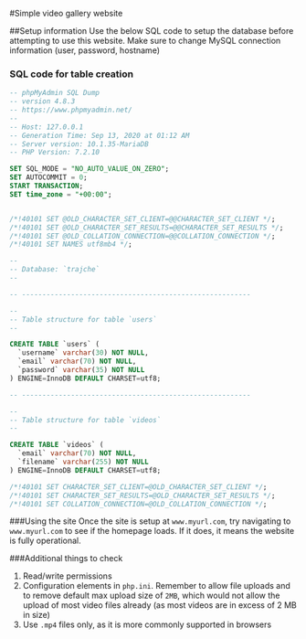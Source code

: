 #Simple video gallery website

##Setup information
Use the below SQL code to setup the database before attempting to use this website.
Make sure to change MySQL connection information (user, password, hostname)
### SQL code for table creation
~~~~sql
-- phpMyAdmin SQL Dump
-- version 4.8.3
-- https://www.phpmyadmin.net/
--
-- Host: 127.0.0.1
-- Generation Time: Sep 13, 2020 at 01:12 AM
-- Server version: 10.1.35-MariaDB
-- PHP Version: 7.2.10

SET SQL_MODE = "NO_AUTO_VALUE_ON_ZERO";
SET AUTOCOMMIT = 0;
START TRANSACTION;
SET time_zone = "+00:00";


/*!40101 SET @OLD_CHARACTER_SET_CLIENT=@@CHARACTER_SET_CLIENT */;
/*!40101 SET @OLD_CHARACTER_SET_RESULTS=@@CHARACTER_SET_RESULTS */;
/*!40101 SET @OLD_COLLATION_CONNECTION=@@COLLATION_CONNECTION */;
/*!40101 SET NAMES utf8mb4 */;

--
-- Database: `trajche`
--

-- --------------------------------------------------------

--
-- Table structure for table `users`
--

CREATE TABLE `users` (
  `username` varchar(30) NOT NULL,
  `email` varchar(70) NOT NULL,
  `password` varchar(35) NOT NULL
) ENGINE=InnoDB DEFAULT CHARSET=utf8;

-- --------------------------------------------------------

--
-- Table structure for table `videos`
--

CREATE TABLE `videos` (
  `email` varchar(70) NOT NULL,
  `filename` varchar(255) NOT NULL
) ENGINE=InnoDB DEFAULT CHARSET=utf8;

/*!40101 SET CHARACTER_SET_CLIENT=@OLD_CHARACTER_SET_CLIENT */;
/*!40101 SET CHARACTER_SET_RESULTS=@OLD_CHARACTER_SET_RESULTS */;
/*!40101 SET COLLATION_CONNECTION=@OLD_COLLATION_CONNECTION */;

~~~~

###Using the site
Once the site is setup at `www.myurl.com`, try navigating to `www.myurl.com` to see if the homepage loads. 
If it does, it means the website is fully operational.

###Additional things to check
1. Read/write permissions
1. Configuration elements in `php.ini`. Remember to allow file uploads and to remove
default max upload size of `2MB`, which would not allow the upload of most
video files already (as most videos are in excess of 2 MB in size)
1. Use `.mp4` files only, as it is more commonly supported in browsers